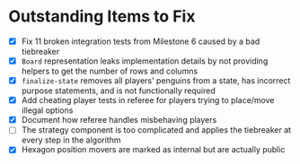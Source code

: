 # Outstanding Items to Fix
- [x] Fix 11 broken integration tests from Milestone 6 caused by a bad tiebreaker
- [x] `Board` representation leaks implementation details by not providing helpers to get the number of rows and columns
- [x] `finalize-state` removes all players' penguins from a state, has incorrect purpose statements, and is not functionally required
- [x] Add cheating player tests in referee for players trying to place/move illegal options
- [x] Document how referee handles misbehaving players
- [ ] The strategy component is too complicated and applies the tiebreaker at every step in the algorithm
- [x] Hexagon position movers are marked as internal but are actually public
